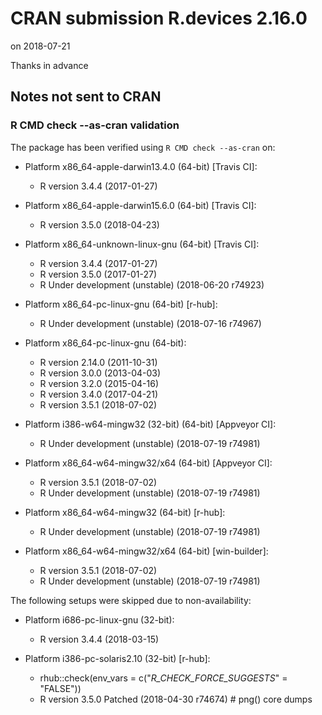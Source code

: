 # CRAN submission R.devices 2.16.0
on 2018-07-21

Thanks in advance



## Notes not sent to CRAN

### R CMD check --as-cran validation

The package has been verified using `R CMD check --as-cran` on:

* Platform x86_64-apple-darwin13.4.0 (64-bit) [Travis CI]:
  - R version 3.4.4 (2017-01-27)

* Platform x86_64-apple-darwin15.6.0 (64-bit) [Travis CI]:
  - R version 3.5.0 (2018-04-23)

* Platform x86_64-unknown-linux-gnu (64-bit) [Travis CI]:
  - R version 3.4.4 (2017-01-27)
  - R version 3.5.0 (2017-01-27)
  - R Under development (unstable) (2018-06-20 r74923)

* Platform x86_64-pc-linux-gnu (64-bit) [r-hub]:
  - R Under development (unstable) (2018-07-16 r74967)

* Platform x86_64-pc-linux-gnu (64-bit):
  - R version 2.14.0 (2011-10-31)
  - R version 3.0.0 (2013-04-03)
  - R version 3.2.0 (2015-04-16)
  - R version 3.4.0 (2017-04-21)
  - R version 3.5.1 (2018-07-02)

* Platform i386-w64-mingw32 (32-bit) (64-bit) [Appveyor CI]:
  - R Under development (unstable) (2018-07-19 r74981)

* Platform x86_64-w64-mingw32/x64 (64-bit) [Appveyor CI]:
  - R version 3.5.1 (2018-07-02)
  - R Under development (unstable) (2018-07-19 r74981)

* Platform x86_64-w64-mingw32 (64-bit) [r-hub]:
  - R Under development (unstable) (2018-07-19 r74981)

* Platform x86_64-w64-mingw32/x64 (64-bit) [win-builder]:
  - R version 3.5.1 (2018-07-02)
  - R Under development (unstable) (2018-07-19 r74981)


The following setups were skipped due to non-availability:

* Platform i686-pc-linux-gnu (32-bit):
  - R version 3.4.4 (2018-03-15)

* Platform i386-pc-solaris2.10 (32-bit) [r-hub]:
  - rhub::check(env_vars = c("_R_CHECK_FORCE_SUGGESTS_" = "FALSE"))
  - R version 3.5.0 Patched (2018-04-30 r74674)  # png() core dumps
